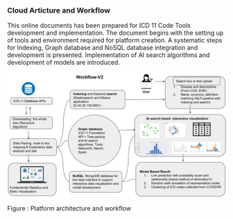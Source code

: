 ### Cloud Articture and Workflow



This online documents has been prepared for ICD 11 Code Tools development and implementation. The document begins with the setting up of tools and environment required for platform creation. A systematic steps for Indexing, Graph database and NoSQL database integration and development is presented. Implementation of AI search algorithms and development of models are introduced.

![img](img/workflow.png)

Figure : Platform architecture and workflow
        
